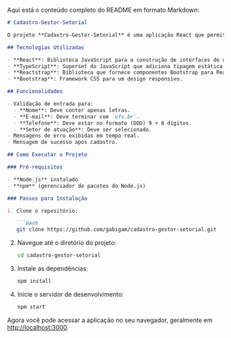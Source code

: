 Aqui está o conteúdo completo do README em formato Markdown:

```markdown
# Cadastro-Gestor-Setorial

O projeto **Cadastro-Gestor-Setorial** é uma aplicação React que permite o registro de gestores setoriais com validação de formulários. Os usuários podem inserir seu nome, setor de atuação, e-mail e telefone, com feedback instantâneo sobre os dados inseridos.

## Tecnologias Utilizadas

- **React**: Biblioteca JavaScript para a construção de interfaces de usuário.
- **TypeScript**: Superset do JavaScript que adiciona tipagem estática.
- **Reactstrap**: Biblioteca que fornece componentes Bootstrap para React.
- **Bootstrap**: Framework CSS para um design responsivo.

## Funcionalidades

- Validação de entrada para:
  - **Nome**: Deve conter apenas letras.
  - **E-mail**: Deve terminar com `ufs.br`.
  - **Telefone**: Deve estar no formato (DDD) 9 + 8 dígitos.
  - **Setor de atuação**: Deve ser selecionado.
- Mensagens de erro exibidas em tempo real.
- Mensagem de sucesso após cadastro.

## Como Executar o Projeto

### Pré-requisitos

- **Node.js** instalado
- **npm** (gerenciador de pacotes do Node.js)

### Passos para Instalação

1. Clone o repositório:

   ```bash
   git clone https://github.com/gabigam/cadastro-gestor-setorial.git
   ```

2. Navegue até o diretório do projeto:

   ```bash
   cd cadastro-gestor-setorial
   ```

3. Instale as dependências:

   ```bash
   npm install
   ```

4. Inicie o servidor de desenvolvimento:

   ```bash
   npm start
   ```

Agora você pode acessar a aplicação no seu navegador, geralmente em [http://localhost:3000](http://localhost:3000).
```

